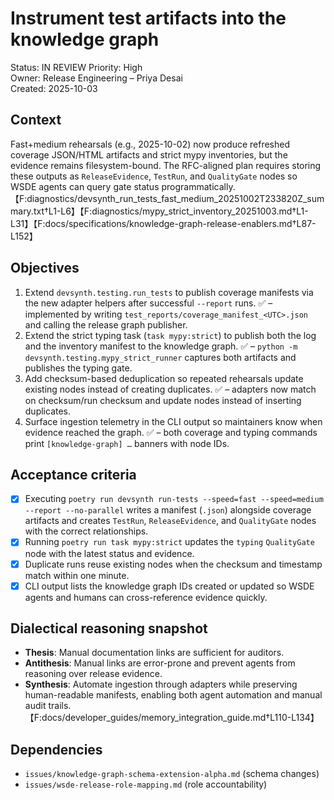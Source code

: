# Instrument test artifacts into the knowledge graph

Status: IN REVIEW
Priority: High  
Owner: Release Engineering – Priya Desai  
Created: 2025-10-03

## Context

Fast+medium rehearsals (e.g., 2025-10-02) now produce refreshed coverage JSON/HTML artifacts and strict mypy inventories, but the evidence remains filesystem-bound. The RFC-aligned plan requires storing these outputs as `ReleaseEvidence`, `TestRun`, and `QualityGate` nodes so WSDE agents can query gate status programmatically.【F:diagnostics/devsynth_run_tests_fast_medium_20251002T233820Z_summary.txt†L1-L6】【F:diagnostics/mypy_strict_inventory_20251003.md†L1-L31】【F:docs/specifications/knowledge-graph-release-enablers.md†L87-L152】

## Objectives

1. Extend `devsynth.testing.run_tests` to publish coverage manifests via the new adapter helpers after successful `--report` runs. ✅ – implemented by writing `test_reports/coverage_manifest_<UTC>.json` and calling the release graph publisher.
2. Extend the strict typing task (`task mypy:strict`) to publish both the log and the inventory manifest to the knowledge graph. ✅ – `python -m devsynth.testing.mypy_strict_runner` captures both artifacts and publishes the typing gate.
3. Add checksum-based deduplication so repeated rehearsals update existing nodes instead of creating duplicates. ✅ – adapters now match on checksum/run checksum and update nodes instead of inserting duplicates.
4. Surface ingestion telemetry in the CLI output so maintainers know when evidence reached the graph. ✅ – both coverage and typing commands print `[knowledge-graph] …` banners with node IDs.

## Acceptance criteria

- [x] Executing `poetry run devsynth run-tests --speed=fast --speed=medium --report --no-parallel` writes a manifest (`.json`) alongside coverage artifacts and creates `TestRun`, `ReleaseEvidence`, and `QualityGate` nodes with the correct relationships.
- [x] Running `poetry run task mypy:strict` updates the `typing` `QualityGate` node with the latest status and evidence.
- [x] Duplicate runs reuse existing nodes when the checksum and timestamp match within one minute.
- [x] CLI output lists the knowledge graph IDs created or updated so WSDE agents and humans can cross-reference evidence quickly.

## Dialectical reasoning snapshot

* **Thesis**: Manual documentation links are sufficient for auditors.  
* **Antithesis**: Manual links are error-prone and prevent agents from reasoning over release evidence.  
* **Synthesis**: Automate ingestion through adapters while preserving human-readable manifests, enabling both agent automation and manual audit trails.【F:docs/developer_guides/memory_integration_guide.md†L110-L134】

## Dependencies

- `issues/knowledge-graph-schema-extension-alpha.md` (schema changes)  
- `issues/wsde-release-role-mapping.md` (role accountability)
